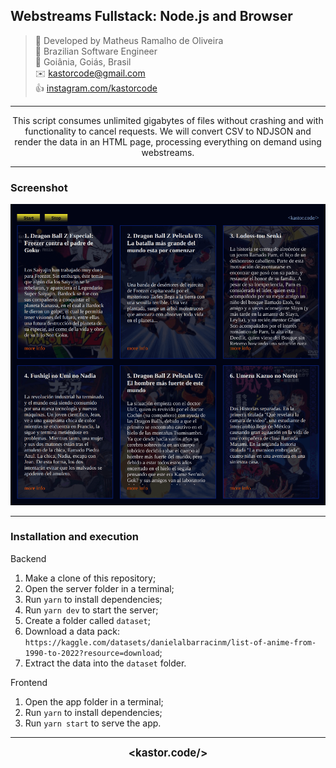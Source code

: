 ## Webstreams Fullstack: Node.js and Browser

> 👷 Developed by Matheus Ramalho de Oliveira  
🔨 Brazilian Software Engineer  
🏡 Goiânia, Goiás, Brasil  
✉️ kastorcode@gmail.com  
👍 [instagram.com/kastorcode](https://instagram.com/kastorcode)

---

<p align="center">
  This script consumes unlimited gigabytes of files without crashing and with functionality to cancel requests. We will convert CSV to NDJSON and render the data in an HTML page, processing everything on demand using webstreams.
</p>

---

### Screenshot

<p align="center">
  <img src="screenshots/0.png" width="960" />
</p>

---

### Installation and execution

Backend

1. Make a clone of this repository;
2. Open the server folder in a terminal;
3. Run `yarn` to install dependencies;
4. Run `yarn dev` to start the server;
5. Create a folder called `dataset`;
6. Download a data pack: `https://kaggle.com/datasets/danielalbarracinm/list-of-anime-from-1990-to-2022?resource=download`;
7. Extract the data into the `dataset` folder.

Frontend

1. Open the app folder in a terminal;
2. Run `yarn` to install dependencies;
3. Run `yarn start` to serve the app.

---

<p align="center">
  <big><b>&lt;kastor.code/&gt;</b></big>
</p>